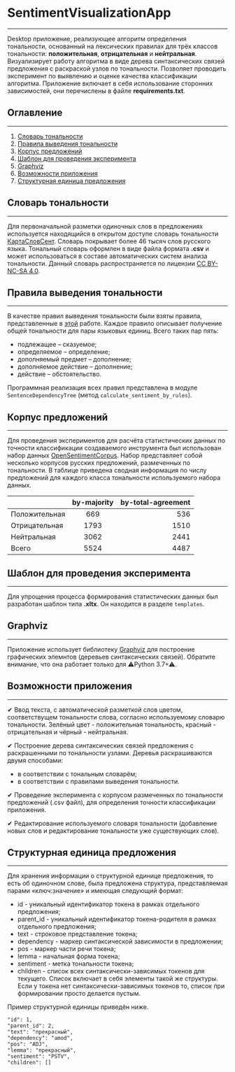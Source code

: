 # SentimentVisualizationApp
____
Desktop приложение, реализующее алгоритм определения тональности, основанный на лексических
правилах для трёх классов тональности: **положительная**, **отрицательная** и **нейтральная**. 
Визуализирует работу алгоритма в виде дерева синтаксических связей предложения с раскраской узлов по тональности. 
Позволяет проводить эксперимент по выявлению и оценке качества классификации алгоритма.
Приложение включает в себя использование сторонних зависимостей, 
они перечислены в файле **requirements.txt**.

## Оглавление
____
1. [Словарь тональности](#%D1%81%D0%BB%D0%BE%D0%B2%D0%B0%D1%80%D1%8C-%D1%82%D0%BE%D0%BD%D0%B0%D0%BB%D1%8C%D0%BD%D0%BE%D1%81%D1%82%D0%B8)
2. [Правила выведения тональности](#%D0%BF%D1%80%D0%B0%D0%B2%D0%B8%D0%BB%D0%B0-%D0%B2%D1%8B%D0%B2%D0%B5%D0%B4%D0%B5%D0%BD%D0%B8%D1%8F-%D1%82%D0%BE%D0%BD%D0%B0%D0%BB%D1%8C%D0%BD%D0%BE%D1%81%D1%82%D0%B8)
3. [Корпус предложений](#%D0%BA%D0%BE%D1%80%D0%BF%D1%83%D1%81-%D0%BF%D1%80%D0%B5%D0%B4%D0%BB%D0%BE%D0%B6%D0%B5%D0%BD%D0%B8%D0%B9)
4. [Шаблон для проведения эксперимента](#%D1%88%D0%B0%D0%B1%D0%BB%D0%BE%D0%BD-%D0%B4%D0%BB%D1%8F-%D0%BF%D1%80%D0%BE%D0%B2%D0%B5%D0%B4%D0%B5%D0%BD%D0%B8%D1%8F-%D1%8D%D0%BA%D1%81%D0%BF%D0%B5%D1%80%D0%B8%D0%BC%D0%B5%D0%BD%D1%82%D0%B0)
5. [Graphviz](#graphviz)
6. [Возможности приложения](#%D0%B2%D0%BE%D0%B7%D0%BC%D0%BE%D0%B6%D0%BD%D0%BE%D1%81%D1%82%D0%B8-%D0%BF%D1%80%D0%B8%D0%BB%D0%BE%D0%B6%D0%B5%D0%BD%D0%B8%D1%8F)
7. [Структурная единица предложения](#%D1%81%D1%82%D1%80%D1%83%D0%BA%D1%82%D1%83%D1%80%D0%BD%D0%B0%D1%8F-%D0%B5%D0%B4%D0%B8%D0%BD%D0%B8%D1%86%D0%B0-%D0%BF%D1%80%D0%B5%D0%B4%D0%BB%D0%BE%D0%B6%D0%B5%D0%BD%D0%B8%D1%8F)
    
## Словарь тональности
____
Для первоначальной разметки одиночных слов в предложениях используется находящийся в открытом доступе словарь 
тональности [КартаСловСент](https://github.com/dkulagin/kartaslov/tree/master/dataset/kartaslovsent). 
Словарь покрывает более 46 тысяч слов русского языка. Тональный словарь оформлен в виде 
файла формата **.csv** и может использоваться в составе автоматических систем анализа тональности. 
Данный словарь распространяется по лицензии [CC BY-NC-SA 4.0](https://creativecommons.org/licenses/by-nc-sa/4.0/deed.ru).

## Правила выведения тональности
____
В качестве правил выведения тональности были взяты правила, представленные в 
[этой](https://ieeexplore.ieee.org/abstract/document/9599992/figures#figures) работе.
Каждое правило описывает получение общей тональности для пары языковых единиц. Всего таких пар пять: 
- подлежащее – сказуемое; 
- определяемое – определение; 
- дополняемый предмет – дополнение; 
- дополняемое действие – дополнение; 
- действие – обстоятельство.

Программная реализация всех правил представлена в модуле ```SentenceDependencyTree``` (метод ```calculate_sentiment_by_rules```).

## Корпус предложений
____
Для проведения экспериментов для расчёта статистических данных по точности классификации создаваемого инструмента 
был использован набор данных [OpenSentimentCorpus](https://github.com/yarfruct/open-sentiment-corpus).
Набор представляет собой несколько корпусов русских предложений, размеченных по тональности.
В таблице приведена сводная информация по числу предложений для каждого класса тональности используемого набора данных.

|  | by-majority | by-total-agreement |
|----------------|:---------:|----------------:|
| Положительная | 669 | 536 |
| Отрицательная | 1793 | 1510 |
| Нейтральная | 3062 | 2441 |
| Всего | 5524 | 4487 |

## Шаблон для проведения эксперимента
____
Для упрощения процесса формирования статистических данных был разработан шаблон 
типа **.xltx**. Он находится в разделе ```templates```.

## Graphviz
____
Приложение использует библиотеку [Graphviz](https://graphviz.readthedocs.io/en/stable/manual.html) для построение графических 
элемнтов (деревьев синтаксических связей). Обратите внимание, что она работает только для ⚠Python 3.7+⚠.

## Возможности приложения
____
✔ Ввод текста, с автоматической разметкой слов цветом, соответствущем тональности слова, согласно используемому словарю 
тональности. Зелёный цвет - положительная тональность, красный - отрицательная и чёрный - нейтральная.

✔ Построение дерева синтаксических связей предложения с раскрашенными по тональности узлами. Деревья раскрашиваются двумя
способами:
- в соответствии с тональным словарём;
- в соответствии с правилами выведения тональности.

✔ Проведение эксперимента с корпусом размеченных по тональности предложений (.csv файл), для определения точности 
классификации приложения.

✔ Редактирование используемого словаря тональности (добавление новых слов и редактирование тональности уже существующих слов).

## Структурная единица предложения
____
Для хранения информации о структурной единице предложения, то есть об одиночном слове, была предложена структура, 
представляемая парами «ключ:значение» и имеющая следующий формат:
- id - уникальный идентификатор токена в рамках отдельного предложения;
- parent_id - уникальный идентификатор токена-родителя в рамках отдельного предложения;
- text - строковое представление токена;
- dependency - маркер синтаксической зависимости в предложении;
- pos - маркер части речи токена;
- lemma - начальная форма токена;
- sentiment - метка тональности токена;
- children - список всех синтаксически-зависимых токенов для текущего. Список включает в себя элементы такой же
структуры. Если у токена нет синтаксически-зависимых токенов то, список при формировании просто делается пустым. 
  
Пример структурной единицы приведён ниже.
```text
"id": 1,
"parent_id": 2,
"text": "прекрасный",
"dependency": "amod",
"pos": "ADJ",
"lemma": "прекрасный",
"sentiment": "PSTV",
"children": []
```
